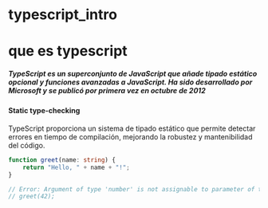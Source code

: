 # typescript_intro

# que es typescript
##### TypeScript es un superconjunto de JavaScript que añade tipado estático opcional y funciones avanzadas a JavaScript. Ha sido desarrollado por Microsoft y se publicó por primera vez en octubre de 2012


#### Static type-checking
TypeScript proporciona un sistema de tipado estático que permite detectar errores en tiempo de compilación, mejorando la robustez y mantenibilidad del código.

```typescript
function greet(name: string) {
    return "Hello, " + name + "!";
}

// Error: Argument of type 'number' is not assignable to parameter of type 'string'.
// greet(42); 
